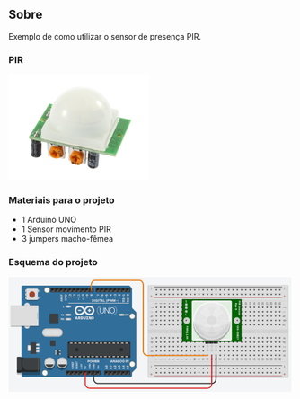 ## Sobre
Exemplo de como utilizar o sensor de presença PIR.

### PIR
![](pir.png)

### Materiais para o projeto
* 1 Arduino UNO
* 1 Sensor movimento PIR
* 3 jumpers macho-fêmea

### Esquema do projeto
![](esquema.png)
